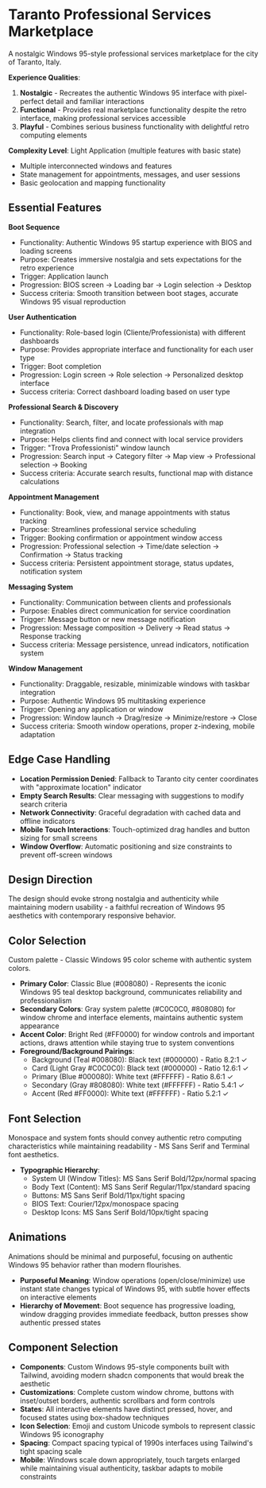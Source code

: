 # Taranto Professional Services Marketplace

A nostalgic Windows 95-style professional services marketplace for the city of Taranto, Italy.

**Experience Qualities**:
1. **Nostalgic** - Recreates the authentic Windows 95 interface with pixel-perfect detail and familiar interactions
2. **Functional** - Provides real marketplace functionality despite the retro interface, making professional services accessible
3. **Playful** - Combines serious business functionality with delightful retro computing elements

**Complexity Level**: Light Application (multiple features with basic state)
- Multiple interconnected windows and features
- State management for appointments, messages, and user sessions
- Basic geolocation and mapping functionality

## Essential Features

**Boot Sequence**
- Functionality: Authentic Windows 95 startup experience with BIOS and loading screens
- Purpose: Creates immersive nostalgia and sets expectations for the retro experience
- Trigger: Application launch
- Progression: BIOS screen → Loading bar → Login selection → Desktop
- Success criteria: Smooth transition between boot stages, accurate Windows 95 visual reproduction

**User Authentication**
- Functionality: Role-based login (Cliente/Professionista) with different dashboards
- Purpose: Provides appropriate interface and functionality for each user type
- Trigger: Boot completion
- Progression: Login screen → Role selection → Personalized desktop interface
- Success criteria: Correct dashboard loading based on user type

**Professional Search & Discovery**
- Functionality: Search, filter, and locate professionals with map integration
- Purpose: Helps clients find and connect with local service providers
- Trigger: "Trova Professionisti" window launch
- Progression: Search input → Category filter → Map view → Professional selection → Booking
- Success criteria: Accurate search results, functional map with distance calculations

**Appointment Management**
- Functionality: Book, view, and manage appointments with status tracking
- Purpose: Streamlines professional service scheduling
- Trigger: Booking confirmation or appointment window access
- Progression: Professional selection → Time/date selection → Confirmation → Status tracking
- Success criteria: Persistent appointment storage, status updates, notification system

**Messaging System**
- Functionality: Communication between clients and professionals
- Purpose: Enables direct communication for service coordination
- Trigger: Message button or new message notification
- Progression: Message composition → Delivery → Read status → Response tracking
- Success criteria: Message persistence, unread indicators, notification system

**Window Management**
- Functionality: Draggable, resizable, minimizable windows with taskbar integration
- Purpose: Authentic Windows 95 multitasking experience
- Trigger: Opening any application or window
- Progression: Window launch → Drag/resize → Minimize/restore → Close
- Success criteria: Smooth window operations, proper z-indexing, mobile adaptation

## Edge Case Handling

- **Location Permission Denied**: Fallback to Taranto city center coordinates with "approximate location" indicator
- **Empty Search Results**: Clear messaging with suggestions to modify search criteria
- **Network Connectivity**: Graceful degradation with cached data and offline indicators
- **Mobile Touch Interactions**: Touch-optimized drag handles and button sizing for small screens
- **Window Overflow**: Automatic positioning and size constraints to prevent off-screen windows

## Design Direction

The design should evoke strong nostalgia and authenticity while maintaining modern usability - a faithful recreation of Windows 95 aesthetics with contemporary responsive behavior.

## Color Selection

Custom palette - Classic Windows 95 color scheme with authentic system colors.

- **Primary Color**: Classic Blue (#008080) - Represents the iconic Windows 95 teal desktop background, communicates reliability and professionalism
- **Secondary Colors**: Gray system palette (#C0C0C0, #808080) for window chrome and interface elements, maintains authentic system appearance
- **Accent Color**: Bright Red (#FF0000) for window controls and important actions, draws attention while staying true to system conventions
- **Foreground/Background Pairings**: 
  - Background (Teal #008080): Black text (#000000) - Ratio 8.2:1 ✓
  - Card (Light Gray #C0C0C0): Black text (#000000) - Ratio 12.6:1 ✓
  - Primary (Blue #000080): White text (#FFFFFF) - Ratio 8.6:1 ✓
  - Secondary (Gray #808080): White text (#FFFFFF) - Ratio 5.4:1 ✓
  - Accent (Red #FF0000): White text (#FFFFFF) - Ratio 5.2:1 ✓

## Font Selection

Monospace and system fonts should convey authentic retro computing characteristics while maintaining readability - MS Sans Serif and Terminal font aesthetics.

- **Typographic Hierarchy**: 
  - System UI (Window Titles): MS Sans Serif Bold/12px/normal spacing
  - Body Text (Content): MS Sans Serif Regular/11px/standard spacing
  - Buttons: MS Sans Serif Bold/11px/tight spacing
  - BIOS Text: Courier/12px/monospace spacing
  - Desktop Icons: MS Sans Serif Bold/10px/tight spacing

## Animations

Animations should be minimal and purposeful, focusing on authentic Windows 95 behavior rather than modern flourishes.

- **Purposeful Meaning**: Window operations (open/close/minimize) use instant state changes typical of Windows 95, with subtle hover effects on interactive elements
- **Hierarchy of Movement**: Boot sequence has progressive loading, window dragging provides immediate feedback, button presses show authentic pressed states

## Component Selection

- **Components**: Custom Windows 95-style components built with Tailwind, avoiding modern shadcn components that would break the aesthetic
- **Customizations**: Complete custom window chrome, buttons with inset/outset borders, authentic scrollbars and form controls
- **States**: All interactive elements have distinct pressed, hover, and focused states using box-shadow techniques
- **Icon Selection**: Emoji and custom Unicode symbols to represent classic Windows 95 iconography
- **Spacing**: Compact spacing typical of 1990s interfaces using Tailwind's tight spacing scale
- **Mobile**: Windows scale down appropriately, touch targets enlarged while maintaining visual authenticity, taskbar adapts to mobile constraints